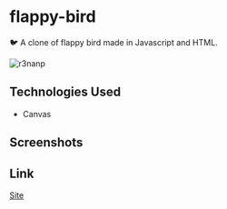 # flappy-bird
 🐦 A clone of flappy bird made in Javascript and HTML. <br />
 
 ![r3nanp](https://img.shields.io/badge/r3nanp-flappy--bird-blue)

## Technologies Used
* Canvas

## Screenshots

## Link
[Site](https://r3nanp-flappy-bird-clone.netlify.app/)
